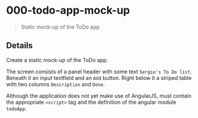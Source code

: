 # 000-todo-app-mock-up

> Static mock-up of the ToDo app

## Details
Create a static mock-up of the ToDo app.

The screen consists of a panel header with some text `Sergio's To Do list`. Beneath it an input textfield and an `Add` button. Right below it a striped table with two columns `Description` and `Done`.

Although the application does not yet make use of AngularJS, must contain the appropriate `<script>` tag and the definition of the angular module `todoApp`.
